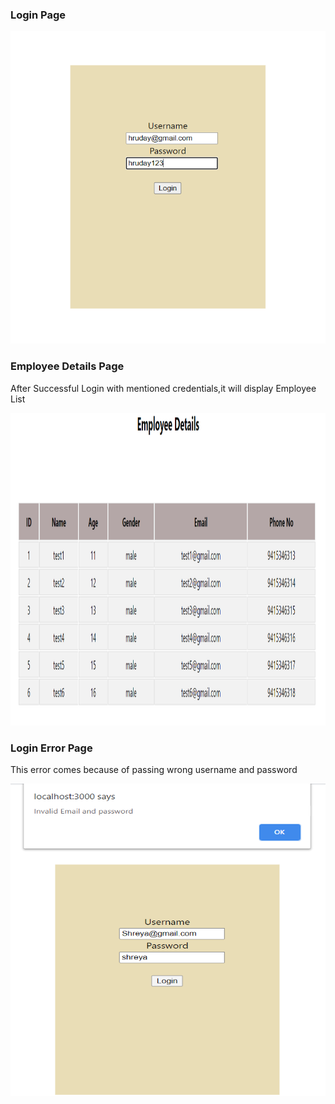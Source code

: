 ###  Login Page

<img src="src/Images/LoginSucess.PNG" height="500" width="600">


### Employee Details Page

After Successful Login with mentioned credentials,it will display Employee List

<img src="src/Images/EmployeeDetails.PNG" height="500" width="900">

### Login Error Page

This error comes because of passing wrong username and password

<img src="src/Images/LoginError.PNG" height="500" width="600">

